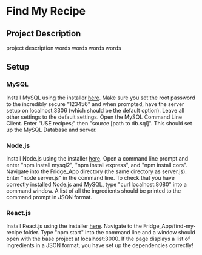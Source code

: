 # Find My Recipe

## Project Description 
 project description words words words words
 
 ## Setup
 
 ### MySQL
 
 Install MySQL using the installer [here](https://dev.mysql.com/downloads/installer/). Make sure you set the root password to the incredibly secure "123456" and when prompted, have the server setup on localhost:3306 (which should be the default option). Leave all other settings to the default settings. Open the MySQL Command Line Client. Enter "USE recipes;" then "source [path to db.sql]". This should set up the MySQL Database and server.
 
 ### Node.js
 
 Install Node.js using the installer [here](https://nodejs.org/en/download/). Open a command line prompt and enter "npm install mysql2", "npm install express", and "npm install cors". Navigate into the Fridge_App directory (the same directory as server.js). Enter "node server.js" in the command line. To check that you have correctly installed Node.js and MySQL, type "curl localhost:8080" into a command window. A list of all the ingredients should be printed to the command prompt in JSON format. 
 
 ### React.js
 
 Install React.js using the installer [here](https://nodejs.org/en/). Navigate to the Fridge_App/find-my-recipe folder. Type "npm start" into the command line and a window should open with the base project at localhost:3000. If the page displays a list of ingredients in a JSON format, you have set up the dependencies correctly!
